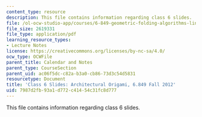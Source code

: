 ```yaml
---
content_type: resource
description: This file contains information regarding class 6 slides.
file: /ol-ocw-studio-app/courses/6-849-geometric-folding-algorithms-linkages-origami-polyhedra-fall-2012/7987d2fb93a1d772c41454c31fc8d777_MIT6_849F12_slidesC06.pdf
file_size: 2619331
file_type: application/pdf
learning_resource_types:
- Lecture Notes
license: https://creativecommons.org/licenses/by-nc-sa/4.0/
ocw_type: OCWFile
parent_title: Calendar and Notes
parent_type: CourseSection
parent_uid: ac06f5dc-c82a-b3a0-cb86-73d3c54d5831
resourcetype: Document
title: 'Class 6 Slides: Architectural Origami, 6.849 Fall 2012'
uid: 7987d2fb-93a1-d772-c414-54c31fc8d777
---
```

This file contains information regarding class 6 slides.